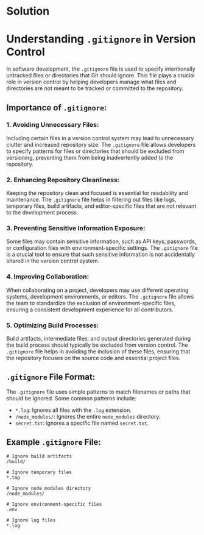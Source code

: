 # Solution
# Understanding `.gitignore` in Version Control

In software development, the `.gitignore` file is used to specify intentionally untracked files or directories that Git should ignore. This file plays a crucial role in version control by helping developers manage what files and directories are not meant to be tracked or committed to the repository.

## Importance of `.gitignore`:

### 1. **Avoiding Unnecessary Files:**

   Including certain files in a version control system may lead to unnecessary clutter and increased repository size. The `.gitignore` file allows developers to specify patterns for files or directories that should be excluded from versioning, preventing them from being inadvertently added to the repository.

### 2. **Enhancing Repository Cleanliness:**

   Keeping the repository clean and focused is essential for readability and maintenance. The `.gitignore` file helps in filtering out files like logs, temporary files, build artifacts, and editor-specific files that are not relevant to the development process.

### 3. **Preventing Sensitive Information Exposure:**

   Some files may contain sensitive information, such as API keys, passwords, or configuration files with environment-specific settings. The `.gitignore` file is a crucial tool to ensure that such sensitive information is not accidentally shared in the version control system.

### 4. **Improving Collaboration:**

   When collaborating on a project, developers may use different operating systems, development environments, or editors. The `.gitignore` file allows the team to standardize the exclusion of environment-specific files, ensuring a consistent development experience for all contributors.

### 5. **Optimizing Build Processes:**

   Build artifacts, intermediate files, and output directories generated during the build process should typically be excluded from version control. The `.gitignore` file helps in avoiding the inclusion of these files, ensuring that the repository focuses on the source code and essential project files.

## `.gitignore` File Format:

The `.gitignore` file uses simple patterns to match filenames or paths that should be ignored. Some common patterns include:

- `*.log`: Ignores all files with the `.log` extension.
- `/node_modules/`: Ignores the entire `node_modules` directory.
- `secret.txt`: Ignores a specific file named `secret.txt`.

## Example `.gitignore` File:

```plaintext
# Ignore build artifacts
/build/

# Ignore temporary files
*.tmp

# Ignore node_modules directory
/node_modules/

# Ignore environment-specific files
.env

# Ignore log files
*.log
